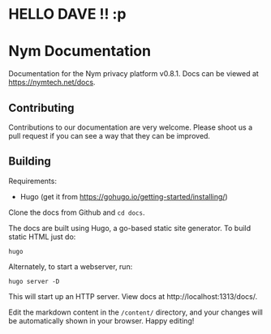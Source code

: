 # HELLO DAVE !! :p 
# Nym Documentation

Documentation for the Nym privacy platform v0.8.1. Docs can be viewed at https://nymtech.net/docs.

## Contributing

Contributions to our documentation are very welcome. Please shoot us a pull request if you can see a way that they can be improved.

## Building

Requirements:

* Hugo (get it from https://gohugo.io/getting-started/installing/)

Clone the docs from Github and `cd docs`.

The docs are built using Hugo, a go-based static site generator. To build static HTML just do:

```
hugo
```

Alternately, to start a webserver, run:

```
hugo server -D
```

This will start up an HTTP server. View docs at http://localhost:1313/docs/.

Edit the markdown content in the `/content/` directory, and your changes will be automatically shown in your browser. Happy editing!
